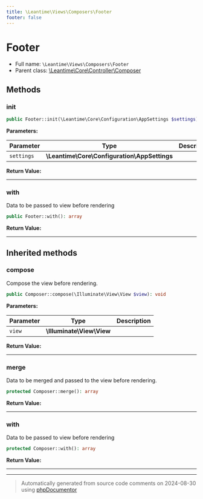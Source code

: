 ```yaml
---
title: \Leantime\Views\Composers\Footer
footer: false
---
```


# Footer





* Full name: `\Leantime\Views\Composers\Footer`
* Parent class: [\Leantime\Core\Controller\Composer](../../Core/Controller/Composer.md)



## Methods

### init



```php
public Footer::init(\Leantime\Core\Configuration\AppSettings $settings): void
```








**Parameters:**

| Parameter | Type | Description |
|-----------|------|-------------|
| `settings` | **\Leantime\Core\Configuration\AppSettings** |  |


**Return Value:**





---
### with

Data to be passed to view before rendering

```php
public Footer::with(): array
```









**Return Value:**





---


## Inherited methods

### compose

Compose the view before rendering.

```php
public Composer::compose(\Illuminate\View\View $view): void
```








**Parameters:**

| Parameter | Type | Description |
|-----------|------|-------------|
| `view` | **\Illuminate\View\View** |  |


**Return Value:**





---
### merge

Data to be merged and passed to the view before rendering.

```php
protected Composer::merge(): array
```









**Return Value:**





---
### with

Data to be passed to view before rendering

```php
protected Composer::with(): array
```









**Return Value:**





---


---
> Automatically generated from source code comments on 2024-08-30 using [phpDocumentor](http://www.phpdoc.org/)
